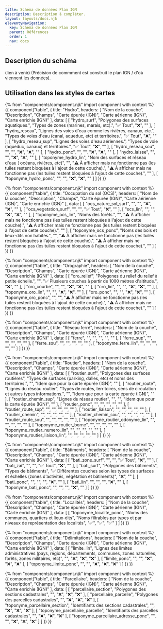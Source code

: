 ```yaml
---
title: Schéma de données Plan IGN
description: Description à compléter.
layout: layouts/docs.njk
eleventyNavigation:
  key: Schéma de données Plan IGN
  parent: Références
  order: 1
  nav: docs
---
```


## Description du schéma

(lien à venir)
(Précision de commment est construit le plan IGN / d'où viennent les données).

## Utilisation dans les styles de cartes

{% from "components/component.njk" import component with context %}
{{ component("table", {
    title: "Hydro",
    headers: [
        "Nom de la couche",
        "Description",
        "Champs",
        "Carte épurée (IGN)",
        "Carte aérienne (IGN)",
        "Carte enrichie (IGN)"
    ],
    data: [
        [
            "hydro_surf",
            "Polygones des surfaces aquatiques.",
            "Types de zones (marines, marais, etc).",
            "✅ Tout",
            "❌",
            ""
        ],
        [
            "hydro_reseau",
            "Lignes des voies d'eau comme les rivières, canaux, etc.",
            "Types de voies d'eau (canal, aqueduc, etc) et territoires.",
            "✅ Tout",
            "❌",
            ""
        ],
        [
            "hydro_reseau_sup",
            "Lignes des voies d'eau aériennes.",
            "Types de voie (aqueduc, canaux) et territoires.",
            "✅ Tout",
            "❌",
            ""
        ],
        [
            "hydro_reseau_sou",
            "",
            "",
            "❌",
            "❌",
            ""
        ],
        [
            "hydro_ponc",
            "",
            "",
            "❌",
            "❌",
            ""
        ],
        [
            "hydro_laisse",
            "",
            "",
            "❌",
            "❌",
            ""
        ],
        [
            "toponyme_hydro_lin",
            "Nom des surfaces et réseau d'eau ( océans, rivières, etc)",
            "",
            "⚠️ À afficher mais ne fonctionne pas (les tuiles restent bloquées à l'ajout de cette couche).",
            "⚠️ À afficher mais ne fonctionne pas (les tuiles restent bloquées à l'ajout de cette couche).",
            ""
        ],
        [
            "toponyme_hydro_ponc",
            "",
            "",
            "❌",
            "❌",
            ""
        ]
    ]
}) }}

{% from "components/component.njk" import component with context %}
{{ component("table", {
    title: "Occupation du sol (OCS)",
    headers: [
        "Nom de la couche",
        "Description",
        "Champs",
        "Carte épurée (IGN)",
        "Carte aérienne (IGN)",
        "Carte enrichie (IGN)"
    ],
    data: [
        [
            "ocs_nature_sol_surf",
            "",
            "",
            "❌",
            "❌",
            ""
        ],
        [
            "ocs_vegetation_surf",
            "",
            "",
            "✅ Tout",
            "❌",
            ""
        ],
        [
            "ocs_lin",
            "",
            "",
            "❌",
            "❌",
            ""
        ],
        [
            "toponyme_ocs_lin",
            "Noms des forêts.",
            "",
            "⚠️ À afficher mais ne fonctionne pas (les tuiles restent bloquées à l'ajout de cette couche).",
            "⚠️ À afficher mais ne fonctionne pas (les tuiles restent bloquées à l'ajout de cette couche).",
            ""
        ],
        [
            "toponyme_ocs_ponc",
            "Noms des bois et lieux-dits non habités.",
            "",
            "⚠️ À afficher mais ne fonctionne pas (les tuiles restent bloquées à l'ajout de cette couche).",
            "⚠️ À afficher mais ne fonctionne pas (les tuiles restent bloquées à l'ajout de cette couche).",
            ""
        ]
    ]
}) }}

{% from "components/component.njk" import component with context %}
{{ component("table", {
    title: "Orographie",
    headers: [
        "Nom de la couche",
        "Description",
        "Champs",
        "Carte épurée (IGN)",
        "Carte aérienne (IGN)",
        "Carte enrichie (IGN)"
    ],
    data: [
        [
            "oro_relief",
            "Polygones du relief du relief à petite échelle.",
            "",
            "✅ Plusieurs couches à partir de 1000 mètres d'altitude.",
            "❌",
            ""
        ],
        [
            "oro_courbe",
            "",
            "",
            "❌",
            "❌",
            ""
        ],
        [
            "oro_lin",
            "",
            "",
            "❌",
            "❌",
            ""
        ],
        [
            "toponyme_oro_lin",
            "",
            "",
            "❌",
            "❌",
            ""
        ],
        [
            "oro_ponc",
            "",
            "",
            "❌",
            "❌",
            ""
        ],
        [
            "toponyme_oro_ponc",
            "",
            "",
            "⚠️ À afficher mais ne fonctionne pas (les tuiles restent bloquées à l'ajout de cette couche).",
            "⚠️ À afficher mais ne fonctionne pas (les tuiles restent bloquées à l'ajout de cette couche).",
            ""
        ]
    ]
}) }}

{% from "components/component.njk" import component with context %}
{{ component("table", {
    title: "Réseau ferré",
    headers: [
        "Nom de la couche",
        "Description",
        "Champs",
        "Carte épurée (IGN)",
        "Carte aérienne (IGN)",
        "Carte enrichie (IGN)"
    ],
    data: [
        [
            "ferre",
            "",
            "",
            "",
            "",
            ""
        ],
        [
            "ferre_sup",
            "",
            "",
            "",
            "",
            ""
        ],
        [
            "ferre_sou",
            "",
            "",
            "",
            "",
            ""
        ],
        [
            "toponyme_ferre_lin",
            "",
            "",
            "",
            "",
            ""
        ]
    ]
}) }}

{% from "components/component.njk" import component with context %}
{{ component("table", {
    title: "Routier",
    headers: [
        "Nom de la couche",
        "Description",
        "Champs",
        "Carte épurée (IGN)",
        "Carte aérienne (IGN)",
        "Carte enrichie (IGN)"
    ],
    data: [
        [
            "routier_surf",
            "Polygones des surfaces routières",
            "Types de surfaces (parking, dalles, etc) et noms des territoires.",
            "",
            "Idem que pour la carte épurée (IGN)",
            ""
        ],
        [
            "routier_route",
            "Lignes du réseau routier",
            "Types de routes, territoires, sens de circulation et autres types informations.",
            "",
            "Idem que pour la carte épurée (IGN)",
            ""
        ],
        [
            "routier_chemin_sup",
            "Lignes du réseau routier",
            "",
            "",
            "Idem que pour la carte épurée (IGN)",
            ""
        ],
        [
            "routier_ponc",
            "",
            "",
            "",
            "",
            ""
        ],
        [
            "routier_route_sup",
            "",
            "",
            "",
            "",
            ""
        ],
        [
            "routier_liaison",
            "",
            "",
            "",
            "",
            ""
        ],
        [
            "routier_chemin",
            "",
            "",
            "",
            "",
            ""
        ],
        [
            "routier_chemin_sou",
            "",
            "",
            "",
            "",
            ""
        ],
        [
            "routier_route_sou",
            "",
            "",
            "",
            "",
            ""
        ],
        [
            "toponyme_routier_odonyme_lin",
            "",
            "",
            "",
            "",
            ""
        ],
        [
            "toponyme_routier_borne",
            "",
            "",
            "",
            "",
            ""
        ],
        [
            "toponyme_routier_numero_lin",
            "",
            "",
            "",
            "",
            ""
        ],
        [
            "toponyme_routier_liaison_lin",
            "",
            "",
            "",
            "",
            ""
        ]
    ]
}) }}

{% from "components/component.njk" import component with context %}
{{ component("table", {
    title: "Bâtiments",
    headers: [
        "Nom de la couche",
        "Description",
        "Champs",
        "Carte épurée (IGN)",
        "Carte aérienne (IGN)",
        "Carte enrichie (IGN)"
    ],
    data: [
        [
            "bati_zone_surf",
            "",
            "",
            "✅ Tout",
            "❌",
            ""
        ],
        [
            "bati_zai",
            "",
            "",
            "✅ Tout",
            "❌",
            ""
        ],
        [
            "bati_surf",
            "Polygones des bâtiments",
            "Types de bâtiments",
            "✅ Différentes couches selon les types de surfaces et échelles (zones d'activités, végétation et bâtiments)",
            "❌",
            ""
        ],
        [
            "bati_ponc",
            "",
            "",
            "",
            "❌",
            ""
        ],
        [
            "bati_lin",
            "",
            "",
            "",
            "❌",
            ""
        ],
        [
            "toponyme_bati_ponc",
            "",
            "",
            "",
            "❌",
            ""
        ]
    ]
}) }}

{% from "components/component.njk" import component with context %}
{{ component("table", {
    title: "Localités",
    headers: [
        "Nom de la couche",
        "Description",
        "Champs",
        "Carte épurée (IGN)",
        "Carte aérienne (IGN)",
        "Carte enrichie (IGN)"
    ],
    data: [
        [
            "toponyme_localite_ponc",
            "Noms des communes, quartiers et lieux-dits",
            "Noms filtrables par types et par niveaux de représentation des localités",
            "✅",
            "✅",
            "✅"
        ]
    ]
}) }}

{% from "components/component.njk" import component with context %}
{{ component("table", {
    title: "Délimitations",
    headers: [
        "Nom de la couche",
        "Description",
        "Champs",
        "Carte épurée (IGN)",
        "Carte aérienne (IGN)",
        "Carte enrichie (IGN)"
    ],
    data: [
        [
            "limite_lin",
            "Lignes des limites administratives (pays, régions, départements, communes, zones naturelles, forêts, zones militaires, etc)",
            "",
            "❌",
            "❌",
            "❌"
        ],
        [
            "limite_ponc",
            "",
            "",
            "❌",
            "❌",
            "❌"
        ],
        [
            "toponyme_limite_ponc",
            "",
            "",
            "❌",
            "❌",
            "❌"
        ]
    ]
}) }}

{% from "components/component.njk" import component with context %}
{{ component("table", {
    title: "Parcellaire",
    headers: [
        "Nom de la couche",
        "Description",
        "Champs",
        "Carte épurée (IGN)",
        "Carte aérienne (IGN)",
        "Carte enrichie (IGN)"
    ],
    data: [
        [
            "parcellaire_section",
            "Polygones des sections cadastrales",
            "",
            "❌",
            "❌",
            "❌"
        ],
        [
            "parcellaire_parcelle",
            "Polygones des parcelles cadastrales",
            "",
            "❌",
            "❌",
            "❌"
        ],
        [
            "toponyme_parcellaire_section",
            "Identifiants des sections cadastrales",
            "",
            "❌",
            "❌",
            "❌"
        ],
        [
            "toponyme_parcellaire_parcelle",
            "Identifiants des parcelles cadastrales",
            "",
            "❌",
            "❌",
            "❌"
        ],
        [
            "toponyme_parcellaire_adresse_ponc",
            "",
            "",
            "❌",
            "❌",
            "❌"
        ]
    ]
}) }}
